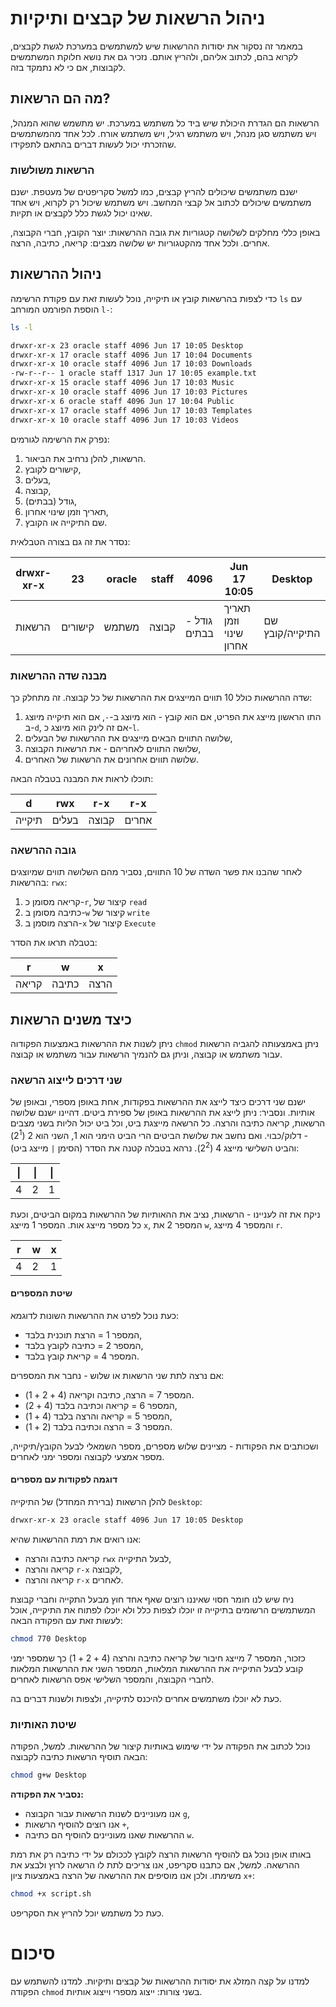 # ניהול הרשאות של קבצים ותיקיות
במאמר זה נסקור את יסודות ההרשאות שיש למשתמשים במערכת לגשת לקבצים, לקרוא בהם, לכתוב אליהם, ולהריץ אותם. נזכיר גם את נושא חלוקת המשתמשים לקבוצות, אם כי לא נתמקד בזה.

## מה הם הרשאות?
הרשאות הם הגדרת היכולת שיש ביד כל משתמש במערכת. יש מתשמש שהוא המנהל, ויש משתמש סגן מנהל, ויש משתמש רגיל, ויש משתמש אורח. לכל אחד מהמשתמשים שהזכרתי יכול לעשות דברים בהתאם לתפקידו. 

### הרשאות משולשות
ישנם משתמשים שיכולים להריץ קבצים, כמו למשל סקריפטים של מעטפת. ישנם משתמשים שיכולים לכתוב אל קבצי המחשב. ויש משתמש שיכול רק לקרוא, ויש אחד שאינו יכול לגשת כלל לקבצים או תקיות.

באופן כללי מחלקים לשלושה קטגוריות את גובה ההרשאות: יוצר הקובץ, חברי הקבוצה, אחרים. ולכל אחד מהקטגוריות יש שלושה מצבים: קריאה, כתיבה, הרצה.
## ניהול ההרשאות
כדי לצפות בהרשאות קובץ או תיקייה, נוכל לעשות זאת עם פקודת הרשימה `ls` עם הוספת הפורמט המורחב `l-`:

```bash
ls -l
```

```bash
drwxr-xr-x 23 oracle staff 4096 Jun 17 10:05 Desktop 
drwxr-xr-x 17 oracle staff 4096 Jun 17 10:04 Documents 
drwxr-xr-x 10 oracle staff 4096 Jun 17 10:03 Downloads 
-rw-r--r-- 1 oracle staff 1317 Jun 17 10:05 example.txt 
drwxr-xr-x 15 oracle staff 4096 Jun 17 10:03 Music 
drwxr-xr-x 10 oracle staff 4096 Jun 17 10:03 Pictures 
drwxr-xr-x 6 oracle staff 4096 Jun 17 10:04 Public 
drwxr-xr-x 17 oracle staff 4096 Jun 17 10:03 Templates 
drwxr-xr-x 10 oracle staff 4096 Jun 17 10:03 Videos
```

נפרק את הרשימה לגורמים: 

1. הרשאות, להלן נרחיב את הביאור.
2. קישורים לקובץ,
3. בעלים,
4. קבוצה,
5. גודל (בבתים),
6. תאריך וזמן שינוי אחרון,
7. שם התיקייה או הקובץ.

נסדר את זה גם בצורה הטבלאית:

| drwxr-xr-x | 23      | oracle | staff | 4096         | Jun 17 10:05           | Desktop         |
| ---------- | ------- | ------ | ----- | ------------ | ---------------------- | --------------- |
| הרשאות     | קישורים | משתמש  | קבוצה | גודל - בבתים | תאריך וזמן שינוי אחרון | שם התיקייה/קובץ |

### מבנה שדה ההרשאות
שדה ההרשאות כולל 10 תווים המייצגים את ההרשאות של כל קבוצה. זה מתחלק כך:

1. התו הראשון מייצג את הפריט, אם הוא קובץ - הוא מיוצג ב-`-`, אם הוא תיקייה מיוצג ב-`d`, אם זה לינק הוא מיוצג כ-`l`.
2. שלושה התווים הבאים מייצגים את ההרשאות של הבעלים,
3. שלושה התווים לאחריהם - את הרשאות הקבוצה,
4. שלושה תווים אחרונים את הרשאות של האחרים.

תוכלו לראות את המבנה בטבלה הבאה:

| d      | rwx   | r-x   | r-x   |
| ------ | ----- | ----- | ----- |
| תיקייה | בעלים | קבוצה | אחרים |

### גובה ההרשאה
לאחר שהבנו את פשר השדה של 10 התווים, נסביר מהם השלושה תווים שמיוצגים בהרשאות: `rwx`:

1. קריאה מסומן כ-`r`, קיצור של `read`
2. כתיבה מסומן ב-`w` קיצור של `write`
3. הרצה מוסמן ב-`x` קיצור של `Execute`

בטבלה תראו את הסדר:

| r     | w     | x    |
| ----- | ----- | ---- |
| קריאה | כתיבה | הרצה |

## כיצד משנים הרשאות
ניתן לשנות את ההרשאות באמצעות הפקודוה `chmod` ניתן באמצעותה להגביה הרשאות עבור משתמש או קבוצה, וניתן גם להנמיך הרשאות עבור משתמש או קבוצה.

### שני דרכים לייצוג הרשאה
ישנם שני דרכים כיצד לייצג את ההרשאות בפקודות, אחת באופן מספרי, ובאופן של אותיות. ונסביר: ניתן לייצג את ההרשאות באופן של ספירת ביטים. דהיינו ישנם שלושה הרשאות, קריאה כתיבה והרצה. כל הרשאה מייצגת ביט, וכל ביט יכול הליות בשני מצבים - דלוק/כבוי. ואם נחשב את שלושת הביטים הרי הביט הימני הוא 1, השני  הוא 2 ($2^1$) והביט השלישי מייצג 4 ($2^2$). נרהא בטבלה קטנה את הסדר (הסימן `|` מייצג ביט):

| \|  | \|  | \|  |
| --- | --- | --- |
| 4   | 2   | 1   |
ניקח את זה לעניינו - הרשאות, נציב את ההאותיות של ההרשאות במקום הביטים, וכעת כל מספר מייצג אות. המספר 1 מייצג `x`, המספר 2 את `w`, והמספר 4 מייצג `r`.

| r   | w   | x   |
| --- | --- | --- |
| 4   | 2   | 1   |
#### שיטת המספרים
כעת נוכל לפרט את ההרשאות השונות לדוגמא:

- המספר 1 = הרצת תוכנית בלבד,
- המספר 2 = כתיבה לקובץ בלבד,
- המספר 4 = קריאת קובץ בלבד.

אם נרצה לתת שני הרשאות או שלוש - נחבר את המספרים:

- המספר 7 = הרצה, כתיבה וקריאה ($4+2+1$).
- המספר 6 = קריאה וכתיבה בלבד ($4+2$),
- המספר 5 = קריאה והרצה בלבד ($4+1$),
- המספר 3 = הרצה וכתיבה בלבד ($2+1$).

ושכותבים את הפקודות - מציינים שלוש מספרים, מספר השמאלי לבעל הקובץ/תיקייה, מספר אמצעי לקבוצה ומספר ימני לאחרים.
#### דוגמה לפקודות עם מספרים
להלן הרשאות (ברירת המחדל) של התיקייה `Desktop`:

```sh
drwxr-xr-x 23 oracle staff 4096 Jun 17 10:05 Desktop 
```

אנו רואים את רמת ההרשאות שהיא:

- קריאה כתיבה והרצה `rwx` לבעל התיקייה,
- קריאה והרצה `r-x` לקבוצה,
- קריאה והרצה `r-x` לאחרים.

ניח שיש לנו חומר חסוי שאיננו רוצים שאף אחד חוץ מבעל התקייה וחברי קבוצת המשתמשים הרשומים בתיקייה זו יוכלו לצפות כלל ולא יוכלו לפתוח את התיקייה, אוכל לעשות זאת עם הפקודה הבאה:

```sh
chmod 770 Desktop
```

כזכור, המספר 7 מייצג חיבור של קריאה כתיבה והרצה ($4+2+1$) כך שמספר ימני קובע לבעל התיקייה את ההרשאות המלאות, המספר השני את ההרשאות המלאות לחברי הקבוצה, והמספר השלישי אפס הרשאות לאחרים.

כעת לא יוכלו משתמשים אחרים להיכנס לתיקייה, ולצפות ולשנות דברים בה.

### שיטת האותיות
נוכל לכתוב את הפקודה על ידי שימוש באותיות קיצור של ההרשאות. למשל, הפקודה הבאה תוסיף הרשאות כתיבה לקבוצה:

```sh
chmod g+w Desktop
```

**נסביר את הפקודה:**

- אנו מעוניינים לשנות הרשאות עבור הקבוצה `g`,
- אנו רוצים להוסיף הרשאות `+`,
- ההרשאות שאנו מעוניינים להוסיף הם כתיבה `w`.

באותו אופן נוכל גם להוסיף הרשאות הרצה לקובץ לככולם על ידי כתיבה רק את רמת ההרשאה. למשל, אם כתבנו סקריפט, אנו צריכים לתת לו הרשאה לרוץ ולבצע את משימתו. ולכן אנו מוסיפים את ההרשאה של הרצה באמצעות ציון `x+`:

```sh
chmod +x script.sh
```

כעת כל משתמש יוכל להריץ את הסקריפט.

# סיכום
למדנו על קצה המזלג את יסודות ההרשאות של קבצים ותיקיות. למדנו להשתמש עם הפקודה `chmod` בשני צורות: ייצוג מספרי וייצוג אותיות.